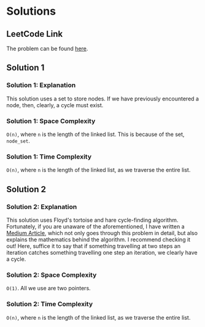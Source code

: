 # Solutions

## LeetCode Link

The problem can be found [here](https://leetcode.com/problems/linked-list-cycle/).

## Solution 1

### Solution 1: Explanation

This solution uses a set to store nodes. If we have previously encountered a node,
then, clearly, a cycle must exist.

### Solution 1: Space Complexity

`O(n)`, where `n` is the length of the linked list. This is because of the set,
`node_set`.

### Solution 1: Time Complexity

`O(n)`, where `n` is the length of the linked list, as we traverse the entire list.

## Solution 2

### Solution 2: Explanation

This solution uses Floyd's tortoise and hare cycle-finding algorithm.
Fortunately, if you are unaware of the aforementioned, I have written a
[Medium Article](https://medium.com/@edgar-loves-python/the-tortoise-the-hare-and-the-cyclical-linked-list-1b51acab5b?source=friends_link&sk=b8505cbe79e5b73d28c87f0b6f0ec3cf),
which not only goes through this problem in detail, but also explains the
mathematics behind the algorithm. I recommend checking it out! Here, suffice
it to say that if something travelling at two steps an iteration catches
something travelling one step an iteration, we clearly have a cycle.

### Solution 2: Space Complexity

`O(1)`. All we use are two pointers.

### Solution 2: Time Complexity

`O(n)`, where `n` is the length of the linked list, as we traverse the entire list.

